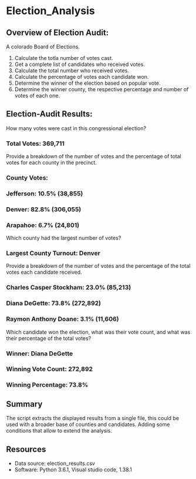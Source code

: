 # Election_Analysis
## Overview of Election Audit:
A colorado Board of Elections.

1. Calculate the totla number of votes cast.
2. Get a complete list of candidates who received votes.
3. Calculate the total number who received votes.
4. Calculate the percentage of votes each candidate won.
5. Determine the winner of the election based on popular vote.
6. Determine the winner county, the respective percentage and number of votes of each one.

## Election-Audit Results: 

How many votes were cast in this congressional election?
### Total Votes: 369,711

Provide a breakdown of the number of votes and the percentage of total votes for each county in the precinct.
### County Votes:
### Jefferson: 10.5% (38,855)
### Denver: 82.8% (306,055)
### Arapahoe: 6.7% (24,801)

Which county had the largest number of votes?
### Largest County Turnout: Denver

Provide a breakdown of the number of votes and the percentage of the total votes each candidate received.
### Charles Casper Stockham: 23.0% (85,213)
### Diana DeGette: 73.8% (272,892)
### Raymon Anthony Doane: 3.1% (11,606)

Which candidate won the election, what was their vote count, and what was their percentage of the total votes?

### Winner: Diana DeGette
### Winning Vote Count: 272,892
### Winning Percentage: 73.8%

## Summary
The script extracts the displayed results from a single file, this could be used with a broader base of counties and candidates. Adding some conditions that allow to extend the analysis.
## Resources
- Data source: election_results.csv
- Software: Python 3.6.1, Visual studio code, 1.38.1
